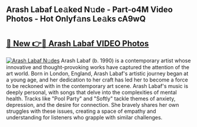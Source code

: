 ## Arash Labaf Le𝚊ked N𝚞de - Part-o4M Video Photos - Hot Onlyf𝚊ns Le𝚊ks cA9wQ

# <h2><a href="http://ab18605.deff.icu/?id=Arash+Labaf">🔗 New 👉🔴 Arash Labaf VIDEO Photos</a></h2>

[![Arash Labaf N𝚞des](https://i.imgur.com/rIISA9y.gif)](http://ab18605.deff.icu/?id=Arash+Labaf)
Arash Labaf (b. 1990) is a contemporary artist whose innovative and thought-provoking works have captured the attention of the art world. Born in London, England, Arash Labaf's artistic journey began at a young age, and her dedication to her craft has led her to become a force to be reckoned with in the contemporary art scene. Arash Labaf's music is deeply personal, with songs that delve into the complexities of mental health. Tracks like "Pool Party" and "Softly" tackle themes of anxiety, depression, and the desire for connection. She bravely shares her own struggles with these issues, creating a space of empathy and understanding for listeners who grapple with similar challenges.
